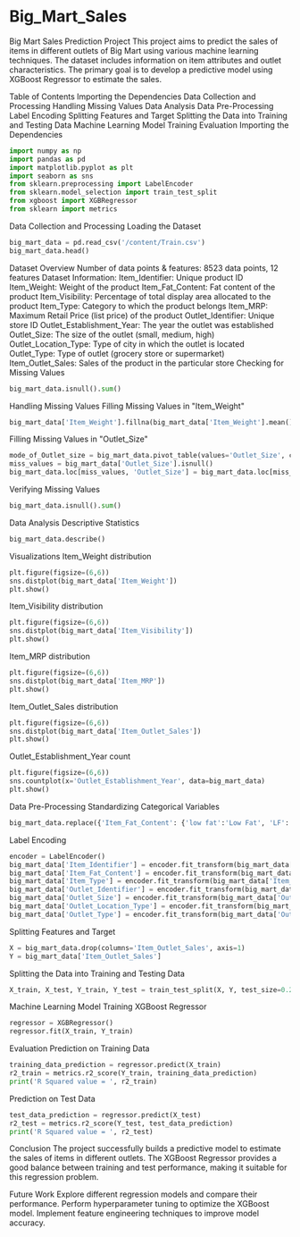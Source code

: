 # Big_Mart_Sales
Big Mart Sales Prediction Project
This project aims to predict the sales of items in different outlets of Big Mart using various machine learning techniques. The dataset includes information on item attributes and outlet characteristics. The primary goal is to develop a predictive model using XGBoost Regressor to estimate the sales.

Table of Contents
Importing the Dependencies
Data Collection and Processing
Handling Missing Values
Data Analysis
Data Pre-Processing
Label Encoding
Splitting Features and Target
Splitting the Data into Training and Testing Data
Machine Learning Model Training
Evaluation
Importing the Dependencies
```python
import numpy as np
import pandas as pd
import matplotlib.pyplot as plt
import seaborn as sns
from sklearn.preprocessing import LabelEncoder
from sklearn.model_selection import train_test_split
from xgboost import XGBRegressor
from sklearn import metrics
```
Data Collection and Processing
Loading the Dataset
```python
big_mart_data = pd.read_csv('/content/Train.csv')
big_mart_data.head()
```
Dataset Overview
Number of data points & features: 8523 data points, 12 features
Dataset Information:
Item_Identifier: Unique product ID
Item_Weight: Weight of the product
Item_Fat_Content: Fat content of the product
Item_Visibility: Percentage of total display area allocated to the product
Item_Type: Category to which the product belongs
Item_MRP: Maximum Retail Price (list price) of the product
Outlet_Identifier: Unique store ID
Outlet_Establishment_Year: The year the outlet was established
Outlet_Size: The size of the outlet (small, medium, high)
Outlet_Location_Type: Type of city in which the outlet is located
Outlet_Type: Type of outlet (grocery store or supermarket)
Item_Outlet_Sales: Sales of the product in the particular store
Checking for Missing Values
```python
big_mart_data.isnull().sum()
```
Handling Missing Values
Filling Missing Values in "Item_Weight"
```python
big_mart_data['Item_Weight'].fillna(big_mart_data['Item_Weight'].mean(), inplace=True)
```
Filling Missing Values in "Outlet_Size"
```python
mode_of_Outlet_size = big_mart_data.pivot_table(values='Outlet_Size', columns='Outlet_Type', aggfunc=(lambda x: x.mode()[0]))
miss_values = big_mart_data['Outlet_Size'].isnull()
big_mart_data.loc[miss_values, 'Outlet_Size'] = big_mart_data.loc[miss_values, 'Outlet_Type'].apply(lambda x: mode_of_Outlet_size[x])
```
Verifying Missing Values
```python
big_mart_data.isnull().sum()
```
Data Analysis
Descriptive Statistics
```python
big_mart_data.describe()
```
Visualizations
Item_Weight distribution
```python
plt.figure(figsize=(6,6))
sns.distplot(big_mart_data['Item_Weight'])
plt.show()
```
Item_Visibility distribution
```python
plt.figure(figsize=(6,6))
sns.distplot(big_mart_data['Item_Visibility'])
plt.show()
```
Item_MRP distribution
```python
plt.figure(figsize=(6,6))
sns.distplot(big_mart_data['Item_MRP'])
plt.show()
```
Item_Outlet_Sales distribution
```python
plt.figure(figsize=(6,6))
sns.distplot(big_mart_data['Item_Outlet_Sales'])
plt.show()
```
Outlet_Establishment_Year count
```python
plt.figure(figsize=(6,6))
sns.countplot(x='Outlet_Establishment_Year', data=big_mart_data)
plt.show()
```
Data Pre-Processing
Standardizing Categorical Variables
```python
big_mart_data.replace({'Item_Fat_Content': {'low fat':'Low Fat', 'LF':'Low Fat', 'reg':'Regular'}}, inplace=True)
```
Label Encoding
```python
encoder = LabelEncoder()
big_mart_data['Item_Identifier'] = encoder.fit_transform(big_mart_data['Item_Identifier'])
big_mart_data['Item_Fat_Content'] = encoder.fit_transform(big_mart_data['Item_Fat_Content'])
big_mart_data['Item_Type'] = encoder.fit_transform(big_mart_data['Item_Type'])
big_mart_data['Outlet_Identifier'] = encoder.fit_transform(big_mart_data['Outlet_Identifier'])
big_mart_data['Outlet_Size'] = encoder.fit_transform(big_mart_data['Outlet_Size'])
big_mart_data['Outlet_Location_Type'] = encoder.fit_transform(big_mart_data['Outlet_Location_Type'])
big_mart_data['Outlet_Type'] = encoder.fit_transform(big_mart_data['Outlet_Type'])
```
Splitting Features and Target
```python
X = big_mart_data.drop(columns='Item_Outlet_Sales', axis=1)
Y = big_mart_data['Item_Outlet_Sales']
```
Splitting the Data into Training and Testing Data
```python
X_train, X_test, Y_train, Y_test = train_test_split(X, Y, test_size=0.2, random_state=2)
```
Machine Learning Model Training
XGBoost Regressor
```python
regressor = XGBRegressor()
regressor.fit(X_train, Y_train)
```
Evaluation
Prediction on Training Data
```python
training_data_prediction = regressor.predict(X_train)
r2_train = metrics.r2_score(Y_train, training_data_prediction)
print('R Squared value = ', r2_train)
```
Prediction on Test Data
```python
test_data_prediction = regressor.predict(X_test)
r2_test = metrics.r2_score(Y_test, test_data_prediction)
print('R Squared value = ', r2_test)
```
Conclusion
The project successfully builds a predictive model to estimate the sales of items in different outlets. The XGBoost Regressor provides a good balance between training and test performance, making it suitable for this regression problem.

Future Work
Explore different regression models and compare their performance.
Perform hyperparameter tuning to optimize the XGBoost model.
Implement feature engineering techniques to improve model accuracy.
